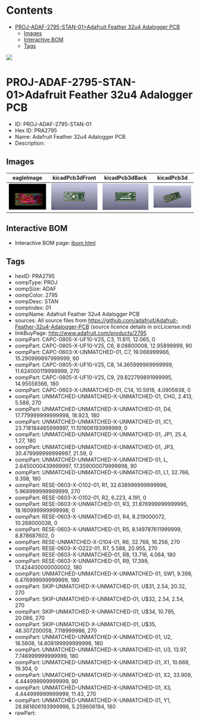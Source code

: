 



Contents
========

* [PROJ-ADAF-2795-STAN-01>Adafruit Feather 32u4 Adalogger PCB](#proj-adaf-2795-stan-01adafruit-feather-32u4-adalogger-pcb)
	* [Images](#images)
	* [Interactive BOM](#interactive-bom)
	* [Tags](#tags)
  
![][im]
# PROJ-ADAF-2795-STAN-01>Adafruit Feather 32u4 Adalogger PCB

- ID: PROJ-ADAF-2795-STAN-01
- Hex ID: PRA2795
- Name: Adafruit Feather 32u4 Adalogger PCB
- Description: 

## Images
  
  

|eagleImage|kicadPcb3dFront|kicadPcb3dBack|kicadPcb3d|
| :---: | :---: | :---: | :---: |
|[![eagleImage](eagleImage_140.png)](eagleImage_600.png)|[![kicadPcb3dFront](kicadPcb3dFront_140.png)](kicadPcb3dFront_600.png)|[![kicadPcb3dBack](kicadPcb3dBack_140.png)](kicadPcb3dBack_600.png)|[![kicadPcb3d](kicadPcb3d_140.png)](kicadPcb3d_600.png)|

## Interactive BOM

- Interactive BOM page: [ibom.html](kicad/bom/ibom.html)

## Tags

- hexID: PRA2795
- oompType: PROJ
- oompSize: ADAF
- oompColor: 2795
- oompDesc: STAN
- oompIndex: 01
- oompName: Adafruit Feather 32u4 Adalogger PCB
- sources: All source files from https://github.com/adafruit/Adafruit-Feather-32u4-Adalogger-PCB (source licence details in srcLicense.md)
- linkBuyPage: http://www.adafruit.com/products/2795
- oompPart: CAPC-0805-X-UF10-V25, C3, 11.811, 12.065, 0
- oompPart: CAPC-0805-X-UF10-V25, C6, 8.08800008, 12.95899999, 90
- oompPart: CAPC-0603-X-UNMATCHED-01, C7, 19.066999966, 15.290999897999999, 90
- oompPart: CAPC-0805-X-UF10-V25, C8, 14.365999969999999, 11.624000119999998, 270
- oompPart: CAPC-0805-X-UF10-V25, C9, 29.822799891999995, 14.95559366, 180
- oompPart: CAPC-0603-X-UNMATCHED-01, C14, 10.5918, 4.0905938, 0
- oompPart: UNMATCHED-UNMATCHED-X-UNMATCHED-01, CHG, 2.413, 5.588, 270
- oompPart: UNMATCHED-UNMATCHED-X-UNMATCHED-01, D4, 17.779999999999998, 18.923, 180
- oompPart: UNMATCHED-UNMATCHED-X-UNMATCHED-01, IC1, 23.718184465999997, 11.101606193999999, 0
- oompPart: UNMATCHED-UNMATCHED-X-UNMATCHED-01, JP1, 25.4, 1.27, 180
- oompPart: UNMATCHED-UNMATCHED-X-UNMATCHED-01, JP3, 30.479999999999997, 21.59, 0
- oompPart: UNMATCHED-UNMATCHED-X-UNMATCHED-01, L, 2.6450000439999997, 17.359000079999998, 90
- oompPart: UNMATCHED-UNMATCHED-X-UNMATCHED-01, L1, 32.766, 9.398, 180
- oompPart: RESE-0603-X-O102-01, R1, 32.638999999999996, 5.968999999999999, 270
- oompPart: RESE-0603-X-O102-01, R2, 6.223, 4.191, 0
- oompPart: RESE-0603-X-UNMATCHED-01, R3, 31.876999999999995, 18.160999999999998, 0
- oompPart: RESE-0603-X-UNMATCHED-01, R4, 8.219000072, 10.268000038, 0
- oompPart: RESE-0603-X-UNMATCHED-01, R5, 8.149787611999999, 8.878687602, 0
- oompPart: RESE-UNMATCHED-X-O104-01, R6, 32.766, 16.256, 270
- oompPart: RESE-0603-X-O222-01, R7, 5.588, 20.955, 270
- oompPart: RESE-0603-X-UNMATCHED-01, R8, 13.716, 4.064, 180
- oompPart: RESE-0603-X-UNMATCHED-01, R9, 17.399, 17.424400000000002, 180
- oompPart: UNMATCHED-UNMATCHED-X-UNMATCHED-01, SW1, 9.398, 6.476999999999999, 180
- oompPart: SKIP-UNMATCHED-X-UNMATCHED-01, U$31, 2.54, 20.32, 270
- oompPart: SKIP-UNMATCHED-X-UNMATCHED-01, U$32, 2.54, 2.54, 270
- oompPart: SKIP-UNMATCHED-X-UNMATCHED-01, U$34, 10.795, 20.066, 270
- oompPart: SKIP-UNMATCHED-X-UNMATCHED-01, U$35, 48.307200058, 7.118999986, 270
- oompPart: UNMATCHED-UNMATCHED-X-UNMATCHED-01, U2, 16.5608, 14.808199999999998, 180
- oompPart: UNMATCHED-UNMATCHED-X-UNMATCHED-01, U3, 13.97, 7.746999999999999, 180
- oompPart: UNMATCHED-UNMATCHED-X-UNMATCHED-01, X1, 10.668, 19.304, 0
- oompPart: UNMATCHED-UNMATCHED-X-UNMATCHED-01, X2, 33.909, 4.444999999999999, 90
- oompPart: UNMATCHED-UNMATCHED-X-UNMATCHED-01, X3, 4.444999999999999, 11.43, 270
- oompPart: UNMATCHED-UNMATCHED-X-UNMATCHED-01, Y1, 28.881606193999996, 5.259606194, 180
- rawPart: 



[im]: kicadPcb3d_450.png
